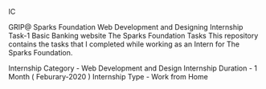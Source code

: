 IC


GRIP@ Sparks Foundation Web Development and Designing Internship Task-1 Basic Banking website The Sparks Foundation Tasks This repository contains the tasks that I completed while working as an Intern for The Sparks Foundation.

Internship Category - Web Development and Design Internship Duration - 1 Month ( Feburary-2020 ) Internship Type - Work from Home
